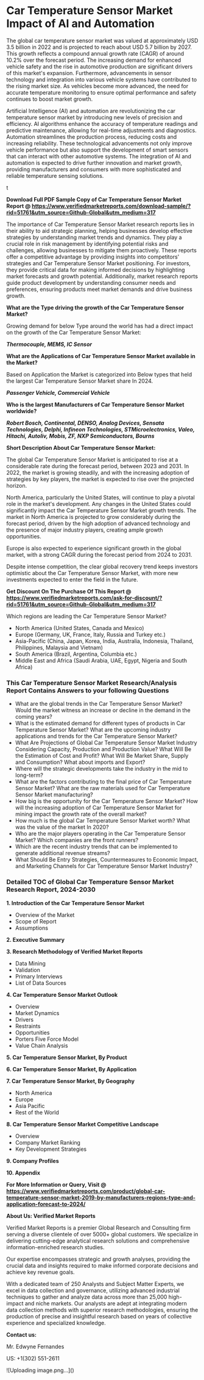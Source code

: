 <h1>Car Temperature Sensor Market Impact of AI and Automation</h1><p>The global car temperature sensor market was valued at approximately USD 3.5 billion in 2022 and is projected to reach about USD 5.7 billion by 2027. This growth reflects a compound annual growth rate (CAGR) of around 10.2% over the forecast period. The increasing demand for enhanced vehicle safety and the rise in automotive production are significant drivers of this market's expansion. Furthermore, advancements in sensor technology and integration into various vehicle systems have contributed to the rising market size. As vehicles become more advanced, the need for accurate temperature monitoring to ensure optimal performance and safety continues to boost market growth.</p><p>Artificial Intelligence (AI) and automation are revolutionizing the car temperature sensor market by introducing new levels of precision and efficiency. AI algorithms enhance the accuracy of temperature readings and predictive maintenance, allowing for real-time adjustments and diagnostics. Automation streamlines the production process, reducing costs and increasing reliability. These technological advancements not only improve vehicle performance but also support the development of smart sensors that can interact with other automotive systems. The integration of AI and automation is expected to drive further innovation and market growth, providing manufacturers and consumers with more sophisticated and reliable temperature sensing solutions.</p>t</p><p id="" class=""><strong>Download Full PDF Sample Copy of Car Temperature Sensor Market Report @ <a href="https://www.verifiedmarketreports.com/download-sample/?rid=51761&utm_source=Github-Global&utm_medium=317" target="_blank">https://www.verifiedmarketreports.com/download-sample/?rid=51761&utm_source=Github-Global&utm_medium=317</a></strong></p><p>The importance of&nbsp;Car Temperature Sensor Market research reports lies in their ability to aid strategic planning, helping businesses develop effective strategies by understanding market trends and dynamics. They play a crucial role in risk management by identifying potential risks and challenges, allowing businesses to mitigate them proactively. These reports offer a competitive advantage by providing insights into competitors' strategies and Car Temperature Sensor Market positioning. For investors, they provide critical data for making informed decisions by highlighting market forecasts and growth potential. Additionally, market research reports guide product development by understanding consumer needs and preferences, ensuring products meet market demands and drive business growth.</p><p><strong>What are the&nbsp;Type driving the growth of the Car Temperature Sensor Market?</strong></p><p id="" class="">Growing demand for below Type around the world has had a direct impact on the growth of the Car Temperature Sensor Market:</p><em><strong>Thermocouple, MEMS, IC Sensor</strong></em></p><strong>What are the&nbsp;Applications&nbsp;of Car Temperature Sensor Market available in the Market?</strong></p><p id="" class="">Based on Application the Market is categorized into Below types that held the largest Car Temperature Sensor Market share In 2024.</p><em><strong>Passenger Vehicle, Commercial Vehicle</strong></em></p><strong>Who is the largest Manufacturers of Car Temperature Sensor Market worldwide?</strong></p><p><em><strong>Robert Bosch, Continental, DENSO, Analog Devices, Sensata Technologies, Delphi, Infineon Technologies, STMicroelectronics, Valeo, Hitachi, Autoliv, Mobis, ZF, NXP Semiconductors, Bourns</strong></em></p><p id="" class=""><strong>Short Description About Car Temperature Sensor Market:</strong></p><p>The global Car Temperature Sensor Market is anticipated to rise at a considerable rate during the forecast period, between 2023 and 2031. In 2022, the market is growing steadily, and with the increasing adoption of strategies by key players, the market is expected to rise over the projected horizon.</p><p>North America, particularly the United States, will continue to play a pivotal role in the market's development. Any changes in the United States could significantly impact the Car Temperature Sensor Market growth trends. The market in North America is projected to grow considerably during the forecast period, driven by the high adoption of advanced technology and the presence of major industry players, creating ample growth opportunities.</p><p>Europe is also expected to experience significant growth in the global market, with a strong CAGR during the forecast period from 2024 to 2031.</p><p>Despite intense competition, the clear global recovery trend keeps investors optimistic about the Car Temperature Sensor Market, with more new investments expected to enter the field in the future.</p><p id="" class=""><strong>Get Discount On The Purchase Of This Report @ <a href="https://www.verifiedmarketreports.com/ask-for-discount/?rid=51761&utm_source=Github-Global&utm_medium=317" target="_blank">https://www.verifiedmarketreports.com/ask-for-discount/?rid=51761&utm_source=Github-Global&utm_medium=317</a></strong></p>Which regions are leading the Car Temperature Sensor Market?</p><ul><li>North America (United States, Canada and Mexico)</li><li>Europe (Germany, UK, France, Italy, Russia and Turkey etc.)</li><li>Asia-Pacific (China, Japan, Korea, India, Australia, Indonesia, Thailand, Philippines, Malaysia and Vietnam)</li><li>South America (Brazil, Argentina, Columbia etc.)</li><li>Middle East and Africa (Saudi Arabia, UAE, Egypt, Nigeria and South Africa)</li></ul><h3 id="" class="">This Car Temperature Sensor Market Research/Analysis Report Contains Answers to your following Questions</h3><ul><li>What are the global trends in the Car Temperature Sensor Market? Would the market witness an increase or decline in the demand in the coming years?</li><li>What is the estimated demand for different types of products in Car Temperature Sensor Market? What are the upcoming industry applications and trends for the Car Temperature Sensor Market?</li><li>What Are Projections of Global Car Temperature Sensor Market Industry Considering Capacity, Production and Production Value? What Will Be the Estimation of Cost and Profit? What Will Be Market Share, Supply and Consumption? What about imports and Export?</li><li>Where will the strategic developments take the industry in the mid to long-term?</li><li>What are the factors contributing to the final price of Car Temperature Sensor Market? What are the raw materials used for Car Temperature Sensor Market manufacturing?</li><li>How big is the opportunity for the Car Temperature Sensor Market? How will the increasing adoption of Car Temperature Sensor Market for mining impact the growth rate of the overall market?</li><li>How much is the global Car Temperature Sensor Market worth? What was the value of the market In 2020?</li><li>Who are the major players operating in the Car Temperature Sensor Market? Which companies are the front runners?</li><li>Which are the recent industry trends that can be implemented to generate additional revenue streams?</li><li>What Should Be Entry Strategies, Countermeasures to Economic Impact, and Marketing Channels for Car Temperature Sensor Market Industry?</li></ul><h3 id="" class="">Detailed TOC of Global Car Temperature Sensor Market Research Report, 2024-2030</h3><p id="" class=""><strong>1. Introduction of the Car Temperature Sensor Market</strong></p><ul><li>Overview of the Market</li><li>Scope of Report</li><li>Assumptions</li></ul><p id="" class=""><strong>2. Executive Summary</strong></p><p id="" class=""><strong>3. Research Methodology of Verified Market Reports</strong></p><ul><li>Data Mining</li><li>Validation</li><li>Primary Interviews</li><li>List of Data Sources</li></ul><p id="" class=""><strong>4. Car Temperature Sensor Market Outlook</strong></p><ul><li>Overview</li><li>Market Dynamics</li><li>Drivers</li><li>Restraints</li><li>Opportunities</li><li>Porters Five Force Model</li><li>Value Chain Analysis</li></ul><p id="" class=""><strong>5. Car Temperature Sensor Market, By Product</strong></p><p id="" class=""><strong>6. Car Temperature Sensor Market, By Application</strong></p><p id="" class=""><strong>7. Car Temperature Sensor Market, By Geography</strong></p><ul><li>North America</li><li>Europe</li><li>Asia Pacific</li><li>Rest of the World</li></ul><p id="" class=""><strong>8. Car Temperature Sensor Market Competitive Landscape</strong></p><ul><li>Overview</li><li>Company Market Ranking</li><li>Key Development Strategies</li></ul><p id="" class=""><strong>9. Company Profiles</strong></p><p id="" class=""><strong>10. Appendix</strong></p><p id="" class=""><strong>For More Information or Query, Visit @ <a href="https://www.verifiedmarketreports.com/product/global-car-temperature-sensor-market-2019-by-manufacturers-regions-type-and-application-forecast-to-2024/" target="_blank">https://www.verifiedmarketreports.com/product/global-car-temperature-sensor-market-2019-by-manufacturers-regions-type-and-application-forecast-to-2024/</a></strong></p><p id="" class=""><strong>About Us: Verified Market Reports</strong></p><p id="" class="">Verified Market Reports is a premier Global Research and Consulting firm serving a diverse clientele of over 5000+ global customers. We specialize in delivering cutting-edge analytical research solutions and comprehensive information-enriched research studies.</p><p id="" class="">Our expertise encompasses strategic and growth analyses, providing the crucial data and insights required to make informed corporate decisions and achieve key revenue goals.</p><p id="" class="">With a dedicated team of 250 Analysts and Subject Matter Experts, we excel in data collection and governance, utilizing advanced industrial techniques to gather and analyze data across more than 25,000 high-impact and niche markets. Our analysts are adept at integrating modern data collection methods with superior research methodologies, ensuring the production of precise and insightful research based on years of collective experience and specialized knowledge.</p><p id="" class=""><strong>Contact us:</strong></p><p id="" class="">Mr. Edwyne Fernandes</p><p id="" class="">US: +1(302) 551-2611</p>
![Uploading image.png…]()
